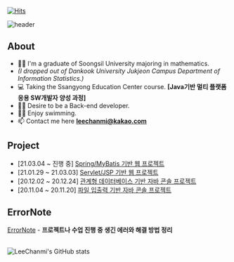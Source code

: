 
  [![Hits](https://hits.seeyoufarm.com/api/count/incr/badge.svg?url=https%3A%2F%2Fgithub.com%2Fiamleechanmi&count_bg=%239055A2&title_bg=%235C196B&icon=android.svg&icon_color=%23FFFFF3&title=hits&edge_flat=false)](https://hits.seeyoufarm.com)

![header](https://capsule-render.vercel.app/api?type=rect&color=gradient&height=50&section=header&text=Hi%20there👋%20I'm%20Lee%20Chanmi&fontSize=20)
## About
- 👩‍🎓 I'm a graduate of Soongsil University majoring in mathematics. 
- *(I dropped out of Dankook University Jukjeon Campus Department of Information Statistics.)*
- 💻 Taking the Ssangyong Education Center course. **[Java기반 멀티 플랫폼 응용 SW개발자 양성 과정]**
- 👩‍💻 Desire to be a Back-end developer.
- 🏊‍♀ Enjoy swimming. 
- 📫  Contact me here **leechanmi@kakao.com**

## Project
- [21.03.04 ~ 진행 중] [Spring/MyBatis 기반 웹 프로젝트](https://github.com/cjdrkd7668/SsangYongLivingProject)
- [21.01.29 ~ 21.03.03] [Servlet/JSP 기반 웹 프로젝트](https://github.com/iamleechanmi/SsangYongBangProject)
- [20.12.02 ~ 20.12.24] [관계형 데이터베이스 기반 자바 콘솔 프로젝트](https://github.com/iamleechanmi/eduCenterTeamProject)
- [20.11.04 ~ 20.11.20] [파일 입출력 기반 자바 콘솔 프로젝트](https://github.com/iamleechanmi/usedGardenTeamProject)

## ErrorNote
[ErrorNote](https://github.com/iamleechanmi/errorNote) - **프로젝트나 수업 진행 중 생긴 에러와 해결 방법 정리** <br><br>

![LeeChanmi's GitHub stats](https://github-readme-stats.vercel.app/api?username=iamleechanmi&theme=graywhite&show_icons=true)

<!--
**iamleechanmi/iamleechanmi** is a ✨ _special_ ✨ repository because its `README.md` (this file) appears on your GitHub profile
- 🔭 I’m currently working on ...
- 🌱 I’m currently learning ...
- 👯 I’m looking to collaborate on ...
- 🤔 I’m looking for help with ...
- 💬 Ask me about ...
- 📫 How to reach me: ...
- 😄 Pronouns: ...
- ⚡ Fun fact: ...
-->
